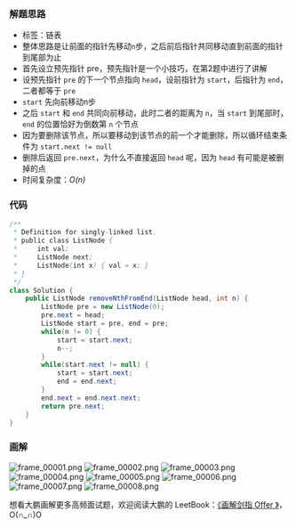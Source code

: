 
### 解题思路

- 标签：链表
- 整体思路是让前面的指针先移动`n`步，之后前后指针共同移动直到前面的指针到尾部为止
- 首先设立预先指针 pre，预先指针是一个小技巧，在第2题中进行了讲解
- 设预先指针 `pre` 的下一个节点指向 `head`，设前指针为 `start`，后指针为 `end`，二者都等于 `pre`
- `start` 先向前移动n步
- 之后 `start` 和 `end` 共同向前移动，此时二者的距离为 `n`，当 `start` 到尾部时，`end` 的位置恰好为倒数第 `n` 个节点
- 因为要删除该节点，所以要移动到该节点的前一个才能删除，所以循环结束条件为 `start.next != null`
- 删除后返回 `pre.next`，为什么不直接返回 `head` 呢，因为 `head` 有可能是被删掉的点
- 时间复杂度：*O(n)*

### 代码

```Java []
/**
 * Definition for singly-linked list.
 * public class ListNode {
 *     int val;
 *     ListNode next;
 *     ListNode(int x) { val = x; }
 * }
 */
class Solution {
    public ListNode removeNthFromEnd(ListNode head, int n) {    
        ListNode pre = new ListNode(0);
        pre.next = head;
        ListNode start = pre, end = pre;
        while(n != 0) {
            start = start.next;
            n--;
        }
        while(start.next != null) {
            start = start.next;
            end = end.next;
        }
        end.next = end.next.next;
        return pre.next;
    }
}
```

### 画解

 ![frame_00001.png](https://pic.leetcode-cn.com/b0f63c1cd7579a6cc5a9d38b2b3904d511348720c652a87fc01f33c99eec101e-frame_00001.png) ![frame_00002.png](https://pic.leetcode-cn.com/ac4e918c85a0bcea631e23acd28bba3bbc2879df9ab47221f539919c151ec1ac-frame_00002.png) ![frame_00003.png](https://pic.leetcode-cn.com/a0ca832f51a21fcacf5a714140b9300665ae7f92a3b41914644f0362ca39205c-frame_00003.png) ![frame_00004.png](https://pic.leetcode-cn.com/3dfbbe995d58a746333c76cb669b00f2e638bb99d569483c0094d7484f21d6ed-frame_00004.png) ![frame_00005.png](https://pic.leetcode-cn.com/c396dba540c869d13d3ef9753e095da1aa9c303c8c64ca6e6e87a3593b9d68c5-frame_00005.png) ![frame_00006.png](https://pic.leetcode-cn.com/167efc977fa1f673c5a7e653ea5a3c7d7335f46b2a0754da2f6558ab991c0e22-frame_00006.png) ![frame_00007.png](https://pic.leetcode-cn.com/7f9949e4526ac803fff50cc389765cc7ce9031e2ae39e3c56643fe7aac913991-frame_00007.png) ![frame_00008.png](https://pic.leetcode-cn.com/58bb9a19a23fe8e17adad44749edc4214e3744f10c416dabc5f5bb537a24dcb3-frame_00008.png) 

想看大鹏画解更多高频面试题，欢迎阅读大鹏的 LeetBook：[《画解剑指 Offer 》](https://leetcode-cn.com/leetbook/detail/illustrate-lcof/)，O(∩_∩)O